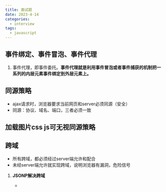 ```yaml
---
title: 面试题
date: 2023-4-14
categories:
  - interview
tags:
  - javascript
---
```


## 事件绑定、事件冒泡、事件代理

1. 事件代理，即事件委托。**事件代理就是利用事件冒泡或者事件捕获的机制把一系列的内层元素事件绑定到外层元素上。**

## 同源策略

- ajax请求时，浏览器要求当前网页和server必须同源（安全）
- 同源：协议、域名、端口，三者必须一致

## 加载图片css js可无视同源策略

## 跨域

- 所有跨域，都必须经过server端允许和配合
- 未经server端允许就实现跨域，说明浏览器有漏洞，危险信号

1. **JSONP解决跨域**

   - <script>可绕过跨域限制

   - 服务器可以任意动态拼接数据返回

   - 所以，<script> 就可以获得跨域的数据，只要服务端愿意返回


## 手写简易ajax

```javascript
// 手写一个简易的ajax
function ajax(url){
    const p = new Promise((resolve,reject)=>{
        const xhr = new XMLHttpRequest()
        xhr.open('GET',url,true)
        xhr.onreadystatechange= function () {
            if(xhr.readyState === 4) {
                if(xhr.status === 200) {
                    resolve(
                        JSON.parse(xhr.responseText)
                    )
                }else if(xhr.status === 404) {
                    reject(new Error('404 not found'))
                }
            }
        }

        xhr.send(null)
    })
    
    return p 
}

const url = '/data/jsonp.js'
ajax(url).then(res=>{
    console.log('res: ', res);
}).catch(err=>{
    console.log('err: ', err);
})
```

## cookie、localStorage、sessionStorage

1. cookie缺点
   - 存储大小，最大4KB
   - http请求时需要发送到服务端，增加请求数据量
   - 只能用document.cookie = ' ... '来修改，太过简陋
2. localStorage、sessionStorage
   - HTML5专门为存储而设计，最大可设计5M
   - API简单易用setItem 、getItem
   - 不会随着http请求被发送出去
3. localStorage数据会永久存储，除非代码或手动删除
4. sessionStorage数据只存在于当前会话，浏览器关闭则清空

**三者区别：**

- 容量
- API易用性
- 是否会跟着http请求发送出去

